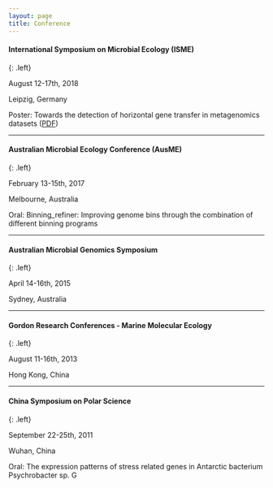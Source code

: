 ```yaml
---
layout: page
title: Conference
---
```


#### **International Symposium on Microbial Ecology (ISME)**
{: .left}
<p><i class="fa fa-clock" aria-hidden="true"></i> August 12-17th, 2018 </p>
<p><i class="fa fa-map-marker" aria-hidden="true"></i> Leipzig, Germany </p>
<p><i class="fa fa-microphone" aria-hidden="true"></i> Poster: Towards the detection of horizontal gene transfer in metagenomics datasets (<a href="https://songweizhi.github.io/assets/pdfs/Poster_ISME_2018.pdf">PDF</a>)</p> 

___

#### **Australian Microbial Ecology Conference (AusME)**
{: .left}
<p><i class="fa fa-clock" aria-hidden="true"></i> February 13-15th, 2017 </p>
<p><i class="fa fa-map-marker" aria-hidden="true"></i> Melbourne, Australia </p>
<p><i class="fa fa-microphone" aria-hidden="true"></i> Oral: Binning_refiner: Improving genome bins through the combination of different binning programs </p>

___

#### **Australian Microbial Genomics Symposium**
{: .left}
<p><i class="fa fa-clock" aria-hidden="true"></i> April 14-16th, 2015 </p>
<p><i class="fa fa-map-marker" aria-hidden="true"></i> Sydney, Australia </p>

___

#### **Gordon Research Conferences - Marine Molecular Ecology**
{: .left}
<p><i class="fa fa-clock" aria-hidden="true"></i> August 11-16th, 2013 </p>
<p><i class="fa fa-map-marker" aria-hidden="true"></i> Hong Kong, China </p>

___

#### **China Symposium on Polar Science**
{: .left}
<p><i class="fa fa-clock" aria-hidden="true"></i> September 22-25th, 2011  </p>
<p><i class="fa fa-map-marker" aria-hidden="true"></i> Wuhan, China </p>
<p><i class="fa fa-microphone" aria-hidden="true"></i> Oral: The expression patterns of stress related genes in Antarctic bacterium Psychrobacter sp. G </p>
